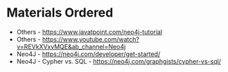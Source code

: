 # Materials Ordered
* Others - https://www.javatpoint.com/neo4j-tutorial
* Others - https://www.youtube.com/watch?v=REVkXVxvMQE&ab_channel=Neo4j
* Neo4J - https://neo4j.com/developer/get-started/
* Neo4J - Cypher vs. SQL - https://neo4j.com/graphgists/cypher-vs-sql/
